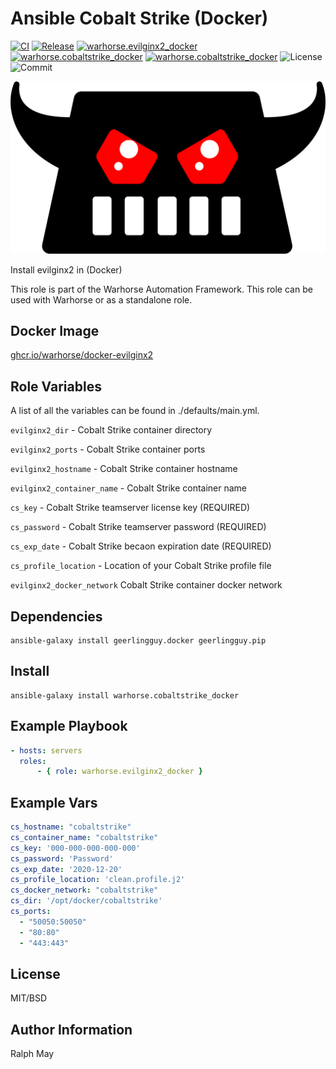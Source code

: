 Ansible Cobalt Strike (Docker)
=========

[![CI](https://github.com/warhorse/ansible-role-evilginx2-docker/workflows/CI/badge.svg?event=push)](https://github.com/warhorse/ansible-role-evilginx2-docker/actions?query=workflow%3ACI)
[![Release](https://github.com/warhorse/ansible-role-evilginx2-docker/actions/workflows/release.yml/badge.svg)](https://github.com/warhorse/ansible-role-evilginx2-docker/actions/workflows/release.yml)
[![warhorse.evilginx2_docker](https://img.shields.io/ansible/role/57563)](https://galaxy.ansible.com/warhorse/evilginx2_docker)
[![warhorse.cobaltstrike_docker](https://img.shields.io/ansible/quality/57563)](https://galaxy.ansible.com/warhorse/evilginx2_docker)
[![warhorse.cobaltstrike_docker](https://img.shields.io/ansible/role/d/57563)](https://galaxy.ansible.com/warhorse/evilginx2_docker)
![License](https://img.shields.io/github/license/warhorse/ansible-role-evilginx2-docker)
![Commit](https://img.shields.io/github/last-commit/warhorse/ansible-role-evilginx2-docker)

![Evilginx2 Logo](./images/evilginx2_logo.png "Evilginx2 Logo")

Install evilginx2 in (Docker)

This role is part of the Warhorse Automation Framework. This role can be used with Warhorse or as a standalone role.

Docker Image
-------------

[ghcr.io/warhorse/docker-evilginx2](https://github.com/warhorse/docker-evilginx2)

Role Variables
--------------

A list of all the variables can be found in ./defaults/main.yml.

`evilginx2_dir` - Cobalt Strike container directory 

`evilginx2_ports` - Cobalt Strike container ports

`evilginx2_hostname` - Cobalt Strike container hostname

`evilginx2_container_name` - Cobalt Strike container name 

`cs_key` - Cobalt Strike teamserver license key (REQUIRED)

`cs_password` - Cobalt Strike teamserver password (REQUIRED)

`cs_exp_date` - Cobalt Strike becaon expiration date (REQUIRED)

`cs_profile_location` - Location of your Cobalt Strike profile file

`evilginx2_docker_network` Cobalt Strike container docker network


Dependencies
------------

```shell
ansible-galaxy install geerlingguy.docker geerlingguy.pip
```

Install
------------

```shell
ansible-galaxy install warhorse.cobaltstrike_docker
```

Example Playbook
----------------

```yaml
- hosts: servers
  roles:
      - { role: warhorse.evilginx2_docker }
```

Example Vars
----------------

```yaml
cs_hostname: "cobaltstrike"
cs_container_name: "cobaltstrike"
cs_key: '000-000-000-000-000'
cs_password: 'Password'
cs_exp_date: '2020-12-20'
cs_profile_location: 'clean.profile.j2'
cs_docker_network: "cobaltstrike"
cs_dir: '/opt/docker/cobaltstrike'
cs_ports:
  - "50050:50050"
  - "80:80"
  - "443:443"
```

License
-------

MIT/BSD

Author Information
------------------

Ralph May

